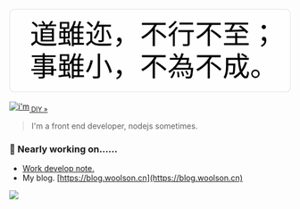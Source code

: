 <!--
**woolson/woolson** is a ✨ _special_ ✨ repository because its `README.md` (this file) appears on your GitHub profile.

Here are some ideas to get you started:

- 🔭 I’m currently working on ...
- 🌱 I’m currently learning ...
- 👯 I’m looking to collaborate on ...
- 🤔 I’m looking for help with ...
- 💬 Ask me about ...
- 📫 How to reach me: ...
- 😄 Pronouns: ...
- ⚡ Fun fact: ...
-->

![quotes](https://raw.githubusercontent.com/woolson/npmer-badge/master/img/quotes.svg)

[![i'm](https://woolson.github.io/npmer-badge/badge/lcri-none-none-I'm%20developer!-444-e8eaec-I%20love%20it-444-e8eaec-r-f-f.svg)](https://npmer.woolson.cn/)<sub><a href="https://npmer.woolson.cn/" target="_blank">&nbsp;DIY &raquo;</a></sub>

> I'm a front end developer, nodejs sometimes.

### 🧲  Nearly working on……

- [Work develop note. ](https://github.com/woolson/woolson/issues)
- My blog. [https://blog.woolson.cn](https://blog.woolson.cn)

![](https://github-readme-stats.vercel.app/api/top-langs/?username=woolson&layout=compact&count_private=true)

